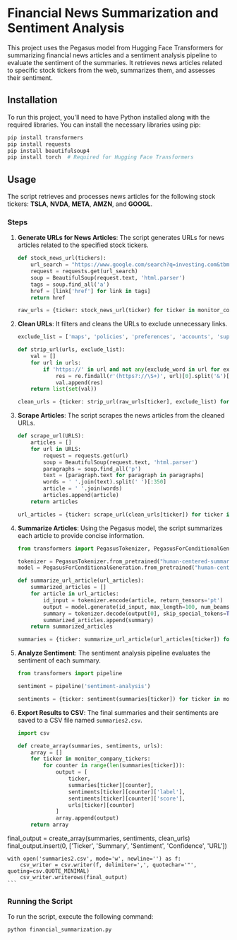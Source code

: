 # Financial News Summarization and Sentiment Analysis

This project uses the Pegasus model from Hugging Face Transformers for summarizing financial news articles and a sentiment analysis pipeline to evaluate the sentiment of the summaries. It retrieves news articles related to specific stock tickers from the web, summarizes them, and assesses their sentiment.

## Installation

To run this project, you'll need to have Python installed along with the required libraries. You can install the necessary libraries using pip:

```bash
pip install transformers
pip install requests
pip install beautifulsoup4
pip install torch  # Required for Hugging Face Transformers
```

## Usage

The script retrieves and processes news articles for the following stock tickers: **TSLA**, **NVDA**, **META**, **AMZN**, and **GOOGL**.

### Steps

1. **Generate URLs for News Articles**: The script generates URLs for news articles related to the specified stock tickers.

    ```python
    def stock_news_url(tickers):
        url_search = "https://www.google.com/search?q=investing.com&tbm=nws".format(tickers)
        request = requests.get(url_search)
        soup = BeautifulSoup(request.text, 'html.parser')
        tags = soup.find_all('a')
        href = [link['href'] for link in tags]
        return href

    raw_urls = {ticker: stock_news_url(ticker) for ticker in monitor_company_tickers}
    ```

2. **Clean URLs**: It filters and cleans the URLs to exclude unnecessary links.

    ```python
    exclude_list = ['maps', 'policies', 'preferences', 'accounts', 'support']

    def strip_url(urls, exclude_list):
        val = []
        for url in urls:
            if 'https://' in url and not any(exclude_word in url for exclude_word in exclude_list):
                res = re.findall(r'(https?://\S+)', url)[0].split('&')[0]
                val.append(res)
        return list(set(val))

    clean_urls = {ticker: strip_url(raw_urls[ticker], exclude_list) for ticker in monitor_company_tickers}
    ```

3. **Scrape Articles**: The script scrapes the news articles from the cleaned URLs.

    ```python
    def scrape_url(URLS):
        articles = []
        for url in URLS:
            request = requests.get(url)
            soup = BeautifulSoup(request.text, 'html.parser')
            paragraphs = soup.find_all('p')
            text = [paragraph.text for paragraph in paragraphs]
            words = ' '.join(text).split(' ')[:350]
            article = ' '.join(words)
            articles.append(article)
        return articles

    url_articles = {ticker: scrape_url(clean_urls[ticker]) for ticker in monitor_company_tickers}
    ```

4. **Summarize Articles**: Using the Pegasus model, the script summarizes each article to provide concise information.

    ```python
    from transformers import PegasusTokenizer, PegasusForConditionalGeneration

    tokenizer = PegasusTokenizer.from_pretrained("human-centered-summarization/financial-summarization-pegasus")
    model = PegasusForConditionalGeneration.from_pretrained("human-centered-summarization/financial-summarization-pegasus")

    def summarize_url_article(url_articles):
        summarized_articles = []
        for article in url_articles:
            id_input = tokenizer.encode(article, return_tensors='pt')
            output = model.generate(id_input, max_length=100, num_beams=5, early_stopping=True)
            summary = tokenizer.decode(output[0], skip_special_tokens=True)
            summarized_articles.append(summary)
        return summarized_articles

    summaries = {ticker: summarize_url_article(url_articles[ticker]) for ticker in monitor_company_tickers}
    ```

5. **Analyze Sentiment**: The sentiment analysis pipeline evaluates the sentiment of each summary.

    ```python
    from transformers import pipeline

    sentiment = pipeline('sentiment-analysis')

    sentiments = {ticker: sentiment(summaries[ticker]) for ticker in monitor_company_tickers}
    ```

6. **Export Results to CSV**: The final summaries and their sentiments are saved to a CSV file named `summaries2.csv`.

    ```python
    import csv

    def create_array(summaries, sentiments, urls):
        array = []
        for ticker in monitor_company_tickers:
            for counter in range(len(summaries[ticker])):
                output = [
                    ticker,
                    summaries[ticker][counter],
                    sentiments[ticker][counter]['label'],
                    sentiments[ticker][counter]['score'],
                    urls[ticker][counter]
                ]
                array.append(output)
        return array

final_output = create_array(summaries, sentiments, clean_urls)
    final_output.insert(0, ['Ticker', 'Summary', 'Sentiment', 'Confidence', 'URL'])

    with open('summaries2.csv', mode='w', newline='') as f:
        csv_writer = csv.writer(f, delimiter=',', quotechar='"', quoting=csv.QUOTE_MINIMAL)
        csv_writer.writerows(final_output)
    ```

### Running the Script

To run the script, execute the following command:

```bash
python financial_summarization.py

